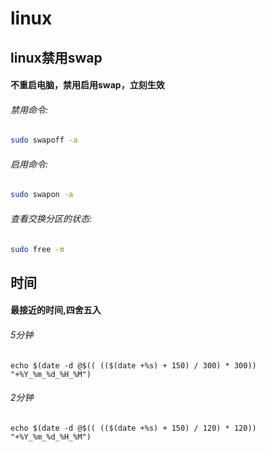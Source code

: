 # linux
## linux禁用swap
#### 不重启电脑，禁用启用swap，立刻生效
###### 禁用命令:
```sh
sudo swapoff -a
```
###### 启用命令:
```sh
sudo swapon -a
```
###### 查看交换分区的状态:
```sh
sudo free -m
```
## 时间
#### 最接近的时间,四舍五入
###### 5分钟
```
echo $(date -d @$(( (($(date +%s) + 150) / 300) * 300)) "+%Y_%m_%d_%H_%M")
```
###### 2分钟
```
echo $(date -d @$(( (($(date +%s) + 150) / 120) * 120)) "+%Y_%m_%d_%H_%M")
```
